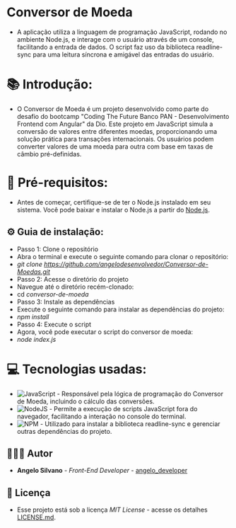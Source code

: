 # Conversor de Moeda
 * A aplicação utiliza a linguagem de programação JavaScript, rodando no ambiente Node.js, e interage com o usuário através de um console, facilitando a entrada de dados. O script faz uso da biblioteca readline-sync para uma leitura síncrona e amigável das entradas do usuário.
   
# 📚 Introdução:

* O Conversor de Moeda é um projeto desenvolvido como parte do desafio do bootcamp "Coding The Future Banco PAN - Desenvolvimento Frontend com Angular" da Dio. Este projeto em JavaScript simula a conversão de valores entre diferentes moedas, proporcionando uma solução prática para transações internacionais. Os usuários podem converter valores de uma moeda para outra com base em taxas de câmbio pré-definidas.

# 🚀 Pré-requisitos:

* Antes de começar, certifique-se de ter o Node.js instalado em seu sistema. Você pode baixar e instalar o Node.js a partir do [Node.js](https://nodejs.org/en).

## ⚙️ Guia de instalação:

* Passo 1: Clone o repositório
* Abra o terminal e execute o seguinte comando para clonar o repositório:
* *git clone https://github.com/angelodesenvolvedor/Conversor-de-Moedas.git*
* Passo 2: Acesse o diretório do projeto
* Navegue até o diretório recém-clonado:
* cd *conversor-de-moeda*
* Passo 3: Instale as dependências
* Execute o seguinte comando para instalar as dependências do projeto:
* *npm install*
* Passo 4: Execute o script
* Agora, você pode executar o script do conversor de moeda:
* *node index.js*

# 💻 Tecnologias usadas:
* ![JavaScript](https://img.shields.io/badge/javascript-%23323330.svg?style=for-the-badge&logo=javascript&logoColor=%23F7DF1E) - Responsável pela lógica de programação do Conversor de Moeda, incluindo o cálculo das conversões.
* ![NodeJS](https://img.shields.io/badge/node.js-6DA55F?style=for-the-badge&logo=node.js&logoColor=white) -  Permite a execução de scripts JavaScript fora do navegador, facilitando a interação no console do terminal.
* ![NPM](https://img.shields.io/badge/NPM-%23CB3837.svg?style=for-the-badge&logo=npm&logoColor=white) - Utilizado para instalar a biblioteca readline-sync e gerenciar outras dependências do projeto.

 ## 🧑🏽‍💻 Autor

* **Angelo Silvano** - *Front-End Developer* - [angelo_developer](https://github.com/angelodesenvolvedor)


## 📄 Licença

* Esse projeto está sob a licença *MIT License* - acesse os detalhes [LICENSE.md](https://github.com/angelodesenvolvedor/Conversor-de-Moedas?tab=MIT-1-ov-file). 

